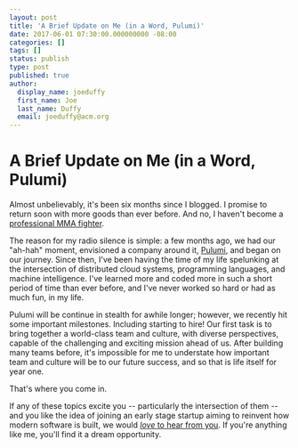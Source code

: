 ```yaml
---
layout: post
title: 'A Brief Update on Me (in a Word, Pulumi)'
date: 2017-06-01 07:30:00.000000000 -08:00
categories: []
tags: []
status: publish
type: post
published: true
author:
  display_name: joeduffy
  first_name: Joe
  last_name: Duffy
  email: joeduffy@acm.org
---
```

# A Brief Update on Me (in a Word, Pulumi)

Almost unbelievably, it's been six months since I blogged.  I promise to return soon with more goods than ever before.
And no, I haven't become a [professional MMA fighter](https://en.wikipedia.org/wiki/Joseph_Duffy_(fighter)).

The reason for my radio silence is simple: a few months ago, we had our "ah-hah" moment, envisioned a company around it,
[Pulumi](http://pulumi.com/), and began on our journey.  Since then, I've been having the time of my life spelunking at
the intersection of distributed cloud systems, programming languages, and machine intelligence.  I've learned more and
coded more in such a short period of time than ever before, and I've never worked so hard or had as much fun, in my life.

Pulumi will be continue in stealth for awhile longer; however, we recently hit some important milestones.  Including
starting to hire!  Our first task is to bring together a world-class team and culture, with diverse perspectives,
capable of the challenging and exciting mission ahead of us.  After building many teams before, it's impossible for me
to understate how important team and culture will be to our future success, and so that is life itself for year one.

That's where you come in.

If any of these topics excite you -- particularly the intersection of them -- and you like the idea of joining an early
stage startup aiming to reinvent how modern software is built, we would [*love* to hear from you](mailto:joe@pulumi.com).
If you're anything like me, you'll find it a dream opportunity.

